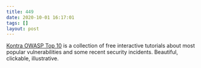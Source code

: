 ```yaml
---
title: 449
date: 2020-10-01 16:17:01
tags: []
layout: post
---
```


[Kontra OWASP Top 10](https://application.security/free-application-security-training) is a collection of free interactive tutorials about most popular vulnerabilities and some recent security incidents. Beautiful, clickable, illustrative.
